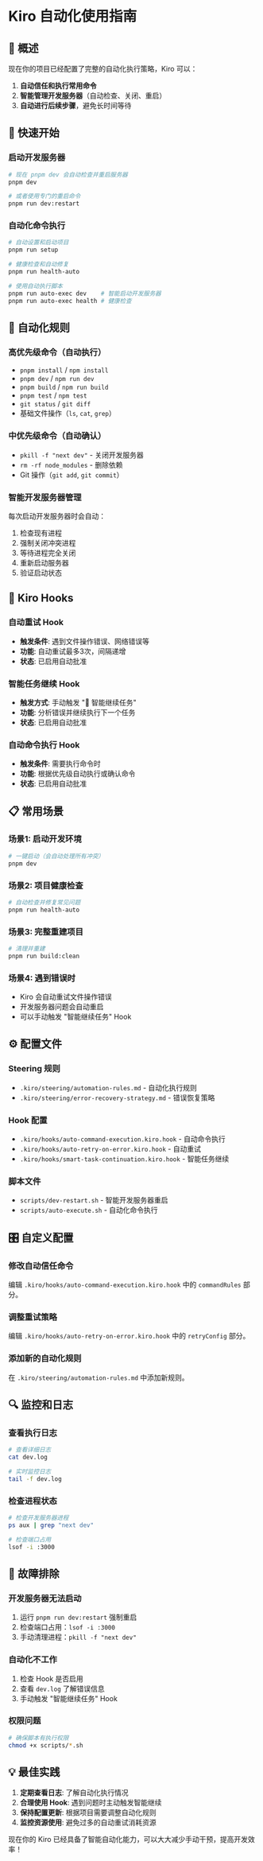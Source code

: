 # Kiro 自动化使用指南

## 🎯 概述

现在你的项目已经配置了完整的自动化执行策略，Kiro 可以：

1. **自动信任和执行常用命令**
2. **智能管理开发服务器**（自动检查、关闭、重启）
3. **自动进行后续步骤**，避免长时间等待

## 🚀 快速开始

### 启动开发服务器
```bash
# 现在 pnpm dev 会自动检查并重启服务器
pnpm dev

# 或者使用专门的重启命令
pnpm run dev:restart
```

### 自动化命令执行
```bash
# 自动设置和启动项目
pnpm run setup

# 健康检查和自动修复
pnpm run health-auto

# 使用自动执行脚本
pnpm run auto-exec dev    # 智能启动开发服务器
pnpm run auto-exec health # 健康检查
```

## 🤖 自动化规则

### 高优先级命令（自动执行）
- `pnpm install` / `npm install`
- `pnpm dev` / `npm run dev`
- `pnpm build` / `npm run build`
- `pnpm test` / `npm test`
- `git status` / `git diff`
- 基础文件操作（`ls`, `cat`, `grep`）

### 中优先级命令（自动确认）
- `pkill -f "next dev"` - 关闭开发服务器
- `rm -rf node_modules` - 删除依赖
- Git 操作（`git add`, `git commit`）

### 智能开发服务器管理
每次启动开发服务器时会自动：
1. 检查现有进程
2. 强制关闭冲突进程
3. 等待进程完全关闭
4. 重新启动服务器
5. 验证启动状态

## 🔧 Kiro Hooks

### 自动重试 Hook
- **触发条件**: 遇到文件操作错误、网络错误等
- **功能**: 自动重试最多3次，间隔递增
- **状态**: 已启用自动批准

### 智能任务继续 Hook
- **触发方式**: 手动触发 "🔄 智能继续任务"
- **功能**: 分析错误并继续执行下一个任务
- **状态**: 已启用自动批准

### 自动命令执行 Hook
- **触发条件**: 需要执行命令时
- **功能**: 根据优先级自动执行或确认命令
- **状态**: 已启用自动批准

## 📋 常用场景

### 场景1: 启动开发环境
```bash
# 一键启动（会自动处理所有冲突）
pnpm dev
```

### 场景2: 项目健康检查
```bash
# 自动检查并修复常见问题
pnpm run health-auto
```

### 场景3: 完整重建项目
```bash
# 清理并重建
pnpm run build:clean
```

### 场景4: 遇到错误时
- Kiro 会自动重试文件操作错误
- 开发服务器问题会自动重启
- 可以手动触发 "智能继续任务" Hook

## ⚙️ 配置文件

### Steering 规则
- `.kiro/steering/automation-rules.md` - 自动化执行规则
- `.kiro/steering/error-recovery-strategy.md` - 错误恢复策略

### Hook 配置
- `.kiro/hooks/auto-command-execution.kiro.hook` - 自动命令执行
- `.kiro/hooks/auto-retry-on-error.kiro.hook` - 自动重试
- `.kiro/hooks/smart-task-continuation.kiro.hook` - 智能任务继续

### 脚本文件
- `scripts/dev-restart.sh` - 智能开发服务器重启
- `scripts/auto-execute.sh` - 自动化命令执行

## 🎛️ 自定义配置

### 修改自动信任命令
编辑 `.kiro/hooks/auto-command-execution.kiro.hook` 中的 `commandRules` 部分。

### 调整重试策略
编辑 `.kiro/hooks/auto-retry-on-error.kiro.hook` 中的 `retryConfig` 部分。

### 添加新的自动化规则
在 `.kiro/steering/automation-rules.md` 中添加新规则。

## 🔍 监控和日志

### 查看执行日志
```bash
# 查看详细日志
cat dev.log

# 实时监控日志
tail -f dev.log
```

### 检查进程状态
```bash
# 检查开发服务器进程
ps aux | grep "next dev"

# 检查端口占用
lsof -i :3000
```

## 🚨 故障排除

### 开发服务器无法启动
1. 运行 `pnpm run dev:restart` 强制重启
2. 检查端口占用：`lsof -i :3000`
3. 手动清理进程：`pkill -f "next dev"`

### 自动化不工作
1. 检查 Hook 是否启用
2. 查看 `dev.log` 了解错误信息
3. 手动触发 "智能继续任务" Hook

### 权限问题
```bash
# 确保脚本有执行权限
chmod +x scripts/*.sh
```

## 💡 最佳实践

1. **定期查看日志**: 了解自动化执行情况
2. **合理使用 Hook**: 遇到问题时主动触发智能继续
3. **保持配置更新**: 根据项目需要调整自动化规则
4. **监控资源使用**: 避免过多的自动重试消耗资源

现在你的 Kiro 已经具备了智能自动化能力，可以大大减少手动干预，提高开发效率！